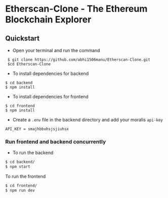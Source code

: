 # Etherscan-Clone - The Ethereum Blockchain Explorer

## Quickstart

- Open your terminal and run the command
```
 $ git clone https://github.com/abhi1506manu/Etherscan-Clone.git
 $cd Etherscan-Clone
```
- To install dependencies for backend
```
$ cd backend
$ npm install
```
- To install dependencies for frontend
```
$ cd frontend
$ npm install
```
- Create a `.env` file in the backend directory and add your moralis `api-key`
```
API_KEY = smajhbbxhsjsjiuhsx
```
<h3> Run frontend and backend concurrently</h3>

- To run the backend  
```sh
$ cd backend/
$ npm start
```
To run the frontend  
```sh
$ cd frontend/
$ npm run dev
```




